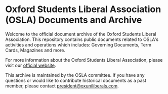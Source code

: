 # Oxford Students Liberal Association (OSLA) Documents and Archive

Welcome to the official document archive of the Oxford Students Liberal Association. This repository contains public documents related to OSLA's activities and operations which includes: Governing Documents, Term Cards, Magazines and more.

For more information about the Oxford Students Liberal Association, please visit our [official website](https://www.oxuniliberals.com).

This archive is maintained by the OSLA committee. If you have any questions or would like to contribute historical documents as a past member, please contact [president@oxuniliberals.com](mailto:president@oxuniliberals.com).